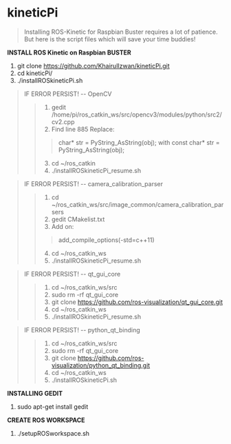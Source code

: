 # kineticPi

> Installing ROS-Kinetic for Raspbian Buster requires a lot of patience. But here is the script files which will save your time buddies!

**INSTALL ROS Kinetic on Raspbian BUSTER**
1. git clone https://github.com/KhairulIzwan/kineticPi.git
2. cd kineticPi/
3. ./installROSkineticPi.sh

> IF ERROR PERSIST! -- OpenCV
>> 1. gedit /home/pi/ros_catkin_ws/src/opencv3/modules/python/src2/cv2.cpp
>> 2. Find line 885
>> Replace:
>>> char* str = PyString_AsString(obj);
>> with
>>> const char* str = PyString_AsString(obj);
>> 3. cd ~/ros_catkin
>> 4. ./installROSkineticPi_resume.sh

> IF ERROR PERSIST! -- camera_calibration_parser
>> 1. cd ~/ros_catkin_ws/src/image_common/camera_calibration_parsers
>> 2. gedit CMakelist.txt
>> 3. Add on:
>>> add_compile_options(-std=c++11)
>> 4. cd ~/ros_catkin_ws
>> 5. ./installROSkineticPi_resume.sh

> IF ERROR PERSIST! -- qt_gui_core
>> 1. cd ~/ros_catkin_ws/src
>> 2. sudo rm -rf qt_gui_core
>> 3. git clone https://github.com/ros-visualization/qt_gui_core.git
>> 4. cd ~/ros_catkin_ws
>> 5. ./installROSkineticPi_resume.sh

> IF ERROR PERSIST! -- python_qt_binding
>> 1. cd ~/ros_catkin_ws/src
>> 2. sudo rm -rf qt_gui_core
>> 3. git clone https://github.com/ros-visualization/python_qt_binding.git
>> 4. cd ~/ros_catkin_ws
>> 5. ./installROSkineticPi.sh

**INSTALLING GEDIT**
1. sudo apt-get install gedit

**CREATE ROS WORKSPACE**
1. ./setupROSworkspace.sh
